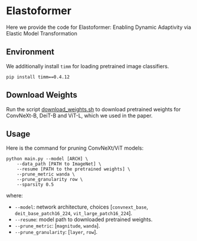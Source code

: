 # Elastoformer
Here we provide the code for Elastoformer: Enabling Dynamic Adaptivity via Elastic Model Transformation

## Environment
We additionally install `timm` for loading pretrained image classifiers.
```
pip install timm==0.4.12
```

## Download Weights
Run the script [download_weights.sh](download_weights.sh) to download pretrained weights for ConvNeXt-B, DeiT-B and ViT-L, which we used in the paper.

## Usage
Here is the command for pruning ConvNeXt/ViT models:
```
python main.py --model [ARCH] \
    --data_path [PATH to ImageNet] \
    --resume [PATH to the pretrained weights] \
    --prune_metric wanda \
    --prune_granularity row \
    --sparsity 0.5 
```
where:
- `--model`: network architecture, choices [`convnext_base`, `deit_base_patch16_224`, `vit_large_patch16_224`].
- `--resume`: model path to downloaded pretrained weights.
- `--prune_metric`: [`magnitude`, `wanda`].
- `--prune_granularity`: [`layer`, `row`].
